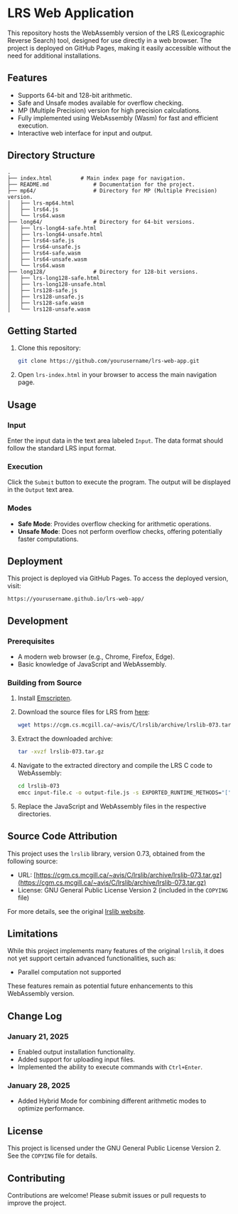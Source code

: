 # LRS Web Application

This repository hosts the WebAssembly version of the LRS (Lexicographic Reverse Search) tool, designed for use directly in a web browser. The project is deployed on GitHub Pages, making it easily accessible without the need for additional installations.

## Features

- Supports 64-bit and 128-bit arithmetic.
- Safe and Unsafe modes available for overflow checking.
- MP (Multiple Precision) version for high precision calculations.
- Fully implemented using WebAssembly (Wasm) for fast and efficient execution.
- Interactive web interface for input and output.

## Directory Structure

```
.
├── index.html         # Main index page for navigation.
├── README.md              # Documentation for the project.
├── mp64/                  # Directory for MP (Multiple Precision) version.
│   ├── lrs-mp64.html
│   ├── lrs64.js
│   └── lrs64.wasm
├── long64/                # Directory for 64-bit versions.
│   ├── lrs-long64-safe.html
│   ├── lrs-long64-unsafe.html
│   ├── lrs64-safe.js
│   ├── lrs64-unsafe.js
│   ├── lrs64-safe.wasm
│   ├── lrs64-unsafe.wasm
│   └── lrs64.wasm
├── long128/               # Directory for 128-bit versions.
│   ├── lrs-long128-safe.html
│   ├── lrs-long128-unsafe.html
│   ├── lrs128-safe.js
│   ├── lrs128-unsafe.js
│   ├── lrs128-safe.wasm
│   └── lrs128-unsafe.wasm
```

## Getting Started

1. Clone this repository:

   ```bash
   git clone https://github.com/yourusername/lrs-web-app.git
   ```

2. Open `lrs-index.html` in your browser to access the main navigation page.

## Usage

### Input

Enter the input data in the text area labeled `Input`. The data format should follow the standard LRS input format.

### Execution

Click the `Submit` button to execute the program. The output will be displayed in the `Output` text area.

### Modes

- **Safe Mode**: Provides overflow checking for arithmetic operations.
- **Unsafe Mode**: Does not perform overflow checks, offering potentially faster computations.

## Deployment

This project is deployed via GitHub Pages. To access the deployed version, visit:

```
https://yourusername.github.io/lrs-web-app/
```

## Development

### Prerequisites

- A modern web browser (e.g., Chrome, Firefox, Edge).
- Basic knowledge of JavaScript and WebAssembly.

### Building from Source

1. Install [Emscripten](https://emscripten.org/).
2. Download the source files for LRS from [here](https://cgm.cs.mcgill.ca/~avis/C/lrslib/archive/lrslib-073.tar.gz):

   ```bash
   wget https://cgm.cs.mcgill.ca/~avis/C/lrslib/archive/lrslib-073.tar.gz
   ```

3. Extract the downloaded archive:

   ```bash
   tar -xvzf lrslib-073.tar.gz
   ```

4. Navigate to the extracted directory and compile the LRS C code to WebAssembly:

   ```bash
   cd lrslib-073
   emcc input-file.c -o output-file.js -s EXPORTED_RUNTIME_METHODS="['FS', 'callMain']" -s ENVIRONMENT="web" -s ALLOW_MEMORY_GROWTH=1
   ```

5. Replace the JavaScript and WebAssembly files in the respective directories.

## Source Code Attribution

This project uses the `lrslib` library, version 0.73, obtained from the following source:

- URL: [https://cgm.cs.mcgill.ca/~avis/C/lrslib/archive/lrslib-073.tar.gz](https://cgm.cs.mcgill.ca/~avis/C/lrslib/archive/lrslib-073.tar.gz)
- License: GNU General Public License Version 2 (included in the `COPYING` file)

For more details, see the original [lrslib website](https://cgm.cs.mcgill.ca/~avis/C/lrs.html).

## Limitations

While this project implements many features of the original `lrslib`, it does not yet support certain advanced functionalities, such as:

- Parallel computation not supported

These features remain as potential future enhancements to this WebAssembly version.

## Change Log

### January 21, 2025

- Enabled output installation functionality.
- Added support for uploading input files.
- Implemented the ability to execute commands with `Ctrl+Enter`.

### January 28, 2025

- Added Hybrid Mode for combining different arithmetic modes to optimize performance.

## License

This project is licensed under the GNU General Public License Version 2. See the `COPYING` file for details.

## Contributing

Contributions are welcome! Please submit issues or pull requests to improve the project.

